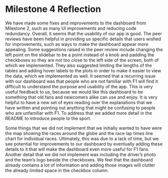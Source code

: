 # Milestone 4 Reflection

We have made some fixes and improvements to the dashboard from Milestone 2, such as many UI improvements and reducing code redundancy. Overall, it seems that the usability of our app is good. The peer reviews have been helpful in providing us specific details that users wished for improvements, such as ways to make the dashboard appear more appealing. Some suggestions raised in the peer review include changing the left point on the slidebar to be a point instead of a knob and padding the checkboxes so they are not too close to the left side of the screen, both of which we implemented. They also suggested limiting the lengths of the tables and adding hover labels to the plots in order to make it easier to view the data, which we implemented as well. It seemed that a recurring issue with our dashboard was that people who are not familiar with F1 will find it difficult to understand the purpose and usability of the app. This is very useful feedback to us, because we would like this dashboard to be something that old fans and newcomers alike can use and enjoy. It is very helpful to have a new set of eyes reading over the explanations that we have written and pointing out anything that might be confusing to people who are unfamiliar with F1. To address that we added more detail in the README to introduce people to the sport.

Some things that we did not implement that we initially wanted to have were the map showing the races around the globe and the race lap times line chart for individual races. Ultimately, this was due to a lack of time, but we see potential for improvements to our dashboard by eventually adding these details to it that will make the dashboard even more useful for F1 fans. Another detail that we did not implement was including the driver’s photo and the team’s logo beside the checkboxes. We feel that the dashboard already contains a lot of information and adding those images will clutter the already limited space in the checkbox column.
